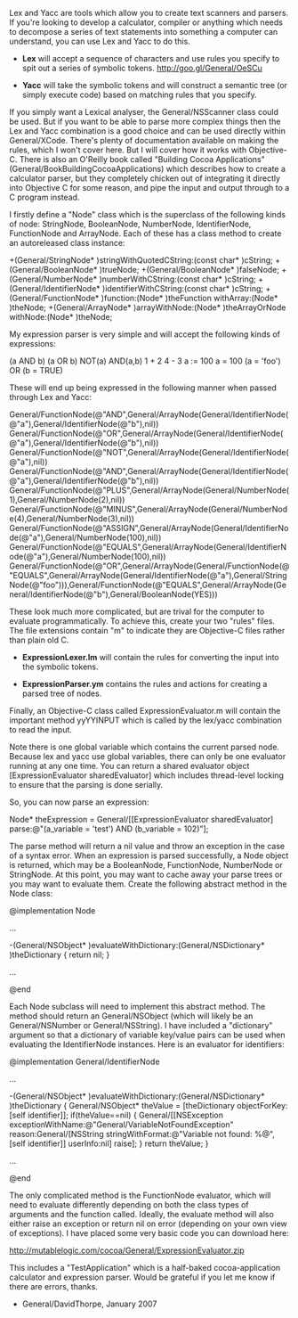 Lex and Yacc are tools which allow you to create text scanners and parsers. If you're looking to develop a calculator, compiler or anything which needs to decompose a series of text statements into something a computer can understand, you can use Lex and Yacc to do this.



* **Lex** will accept a sequence of characters and use rules you specify to spit out a series of symbolic tokens. http://goo.gl/General/OeSCu

* **Yacc** will take the symbolic tokens and will construct a semantic tree (or simply execute code) based on matching rules that you specify.



If you simply want a Lexical analyser, the General/NSScanner class could be used. But if you want to be able to parse more complex things then the Lex and Yacc combination is a good choice and can be used directly within General/XCode. There's plenty of documentation available on making the rules, which I won't cover here. But I will cover how it works with Objective-C. There is also an O'Reilly book called "Building Cocoa Applications" (General/BookBuildingCocoaApplications) which describes how to create a calculator parser, but they completely chicken out of integrating it directly into Objective C for some reason, and pipe the input and output through to a C program instead.

I firstly define a "Node" class which is the superclass of the following kinds of node: S<nowiki/>tringNode, B<nowiki/>ooleanNode, N<nowiki/>umberNode, I<nowiki/>dentifierNode, F<nowiki/>unctionNode and A<nowiki/>rrayNode. Each of these has a class method to create an autoreleased class instance:

    
+(General/StringNode* )stringWithQuotedCString:(const char* )cString;
+(General/BooleanNode* )trueNode;
+(General/BooleanNode* )falseNode;
+(General/NumberNode* )numberWithCString:(const char* )cString;
+(General/IdentifierNode* )identifierWithCString:(const char* )cString;
+(General/FunctionNode* )function:(Node* )theFunction withArray:(Node* )theNode;
+(General/ArrayNode* )arrayWithNode:(Node* )theArrayOrNode withNode:(Node* )theNode;


My expression parser is very simple and will accept the following kinds of expressions:

    
(a AND b)
(a OR b) 
NOT(a) 
AND(a,b)
1 + 2
4 - 3
a := 100
a = 100 
(a = 'foo') OR (b = TRUE) 


These will end up being expressed in the following manner when passed through Lex and Yacc:

    
General/FunctionNode(@"AND",General/ArrayNode(General/IdentifierNode(@"a"),General/IdentifierNode(@"b"),nil))
General/FunctionNode(@"OR",General/ArrayNode(General/IdentifierNode(@"a"),General/IdentifierNode(@"b"),nil))
General/FunctionNode(@"NOT",General/ArrayNode(General/IdentifierNode(@"a"),nil))
General/FunctionNode(@"AND",General/ArrayNode(General/IdentifierNode(@"a"),General/IdentifierNode(@"b"),nil))
General/FunctionNode(@"PLUS",General/ArrayNode(General/NumberNode(1),General/NumberNode(2),nil))
General/FunctionNode(@"MINUS",General/ArrayNode(General/NumberNode(4),General/NumberNode(3),nil))
General/FunctionNode(@"ASSIGN",General/ArrayNode(General/IdentifierNode(@"a"),General/NumberNode(100),nil))
General/FunctionNode(@"EQUALS",General/ArrayNode(General/IdentifierNode(@"a"),General/NumberNode(100),nil))
General/FunctionNode(@"OR",General/ArrayNode(General/FunctionNode(@"EQUALS",General/ArrayNode(General/IdentifierNode(@"a"),General/StringNode(@"foo"))),General/FunctionNode(@"EQUALS",General/ArrayNode(General/IdentifierNode(@"b"),General/BooleanNode(YES)))


These look much more complicated, but are trival for the computer to evaluate programmatically. To achieve this, create your two "rules" files. The file extensions contain "m" to indicate they are Objective-C files rather than plain old C.



* **E<nowiki/>xpressionLexer.lm** will contain the rules for converting the input into the symbolic tokens.

* **E<nowiki/>xpressionParser.ym** contains the rules and actions for creating a parsed tree of nodes.



Finally, an Objective-C class called E<nowiki/>xpressionEvaluator.m will contain the important method     yyYYINPUT which is called by the lex/yacc combination to read the input.

Note there is one global variable which contains the current parsed node. Because lex 
and yacc use global variables, there can only be one evaluator running at any one time.
You can return a shared evaluator object [E<nowiki/>xpressionEvaluator sharedEvaluator] which
includes thread-level locking to ensure that the parsing is done serially.

So, you can now parse an expression:

    

  Node* theExpression = General/[[ExpressionEvaluator sharedEvaluator] parse:@"(a_variable = 'test') AND (b_variable = 102)"];  



The     parse method will return a nil value and throw an exception in the case of a syntax error.
When an expression is parsed successfully, a Node object is returned, which may be a B<nowiki/>ooleanNode,
F<nowiki/>unctionNode, N<nowiki/>umberNode or S<nowiki/>tringNode. At this point, you may want to cache away your parse 
trees or you may want to evaluate them. Create the following abstract method in the Node class:

    

@implementation Node

...

-(General/NSObject* )evaluateWithDictionary:(General/NSDictionary* )theDictionary {
  return nil;
}

...

@end



Each Node subclass will need to implement this abstract method. The method should return an General/NSObject (which will likely be an General/NSNumber or General/NSString). I have included a "dictionary" argument so that a dictionary of variable key/value pairs can be used when evaluating the I<nowiki/>dentifierNode instances. Here is an evaluator for identifiers:

    

@implementation General/IdentifierNode

...

-(General/NSObject* )evaluateWithDictionary:(General/NSDictionary* )theDictionary {
  General/NSObject* theValue = [theDictionary objectForKey:[self identifier]];
  if(theValue==nil) {
    General/[[NSException exceptionWithName:@"General/VariableNotFoundException" 
                             reason:General/[NSString stringWithFormat:@"Variable not found: %@",[self identifier]]
                           userInfo:nil] raise];
  }
  return theValue;
}

...

@end



The only complicated method is the F<nowiki/>unctionNode evaluator, which will need to evaluate differently depending on both the class types of arguments and the function called. Ideally, the evaluate method will also either raise an exception or return nil on error (depending on your own view of exceptions). I have placed some very basic code you can download here:

http://mutablelogic.com/cocoa/General/ExpressionEvaluator.zip

This includes a "T<nowiki/>estApplication" which is a half-baked cocoa-application calculator and 
expression parser. Would be grateful if you let me know if there are errors, thanks.

- General/DavidThorpe, January 2007